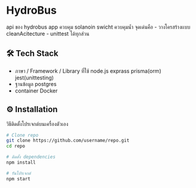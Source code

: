 # HydroBus
   api ของ hydrobus app ควบคุม solanoin swicht ควบคุมนํ้า
   จุดเด่นคือ 
      - วางโครสร้างเเบบ cleanAcitecture
      - unittest ได้ทุกส่วน
      

## 🛠️ Tech Stack
- ภาษา / Framework / Library ที่ใช้
  node.js
  exprass
  prisma(orm)
  jest(unittesting)
- ฐานข้อมูล
  postgres 
- container
  Docker 

## ⚙️ Installation
วิธีติดตั้งโปรเจกต์บนเครื่องตัวเอง

```bash
# Clone repo
git clone https://github.com/username/repo.git
cd repo

# ติดตั้ง dependencies
npm install

# รันโปรเจกต์
npm start
